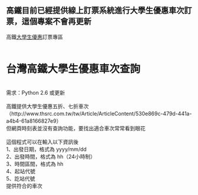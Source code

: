 ## 高鐵目前已經提供線上訂票系統進行大學生優惠車次訂票，這個專案不會再更新
高鐵<a href="https://irs.thsrc.com.tw/IMINT/?student=university">大學生優惠</a>訂票專區<br>
<br>
# 台灣高鐵大學生優惠車次查詢
<br>
需求：Python 2.6 或更新<br>
<br>
高鐵提供大學生優惠五折、七折車次<br>
（http://www.thsrc.com.tw/tw/Article/ArticleContent/530e869c-479d-441a-a4b4-61a8166827e9）<br>
但網頁時刻表並沒有查詢功能，要找出適合車次常常看到眼花<br>
<br>
這個程式可以在輸入以下資訊後<br>
1、出發日期，格式為 yyyy/mm/dd<br>
2、出發時間，格式為 hh（24小時制）<br>
3、時間區間，格式為 hh<br>
4、起站代號<br>
5、訖站代號<br>
提供符合的車次<br>
